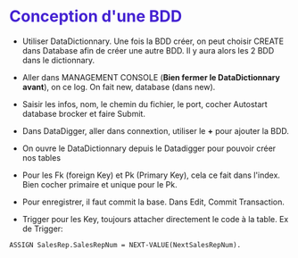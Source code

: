 # <span style="color: #4523d2">Conception d'une BDD</span>

- Utiliser DataDictionnary. Une fois la BDD créer, on peut choisir CREATE dans Database afin de créer une autre BDD. Il y aura alors les 2 BDD dans le dictionnary.  

- Aller dans MANAGEMENT CONSOLE (**Bien fermer le DataDictionnary avant**), on ce log. On fait new, database (dans new).  

- Saisir les infos, nom, le chemin du fichier, le port, cocher Autostart database brocker et faire Submit.  

- Dans DataDigger, aller dans connextion, utiliser le **+** pour ajouter la BDD.

- On ouvre le DataDictionnary depuis le Datadigger pour pouvoir créer nos tables

- Pour les Fk (foreign Key) et Pk (Primary Key),  cela ce fait dans l'index. Bien cocher primaire et unique pour le Pk.

- Pour enregistrer, il faut commit la base. Dans Edit, Commit Transaction. 

- Trigger pour les Key, toujours attacher directement le code à la table.
Ex de Trigger:
```
ASSIGN SalesRep.SalesRepNum = NEXT-VALUE(NextSalesRepNum).
```

